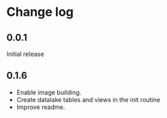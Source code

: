 # Change log
## 0.0.1
Initial release
## 0.1.6
- Enable image building. 
- Create datalake tables and views in the init routine
- Improve readme.
